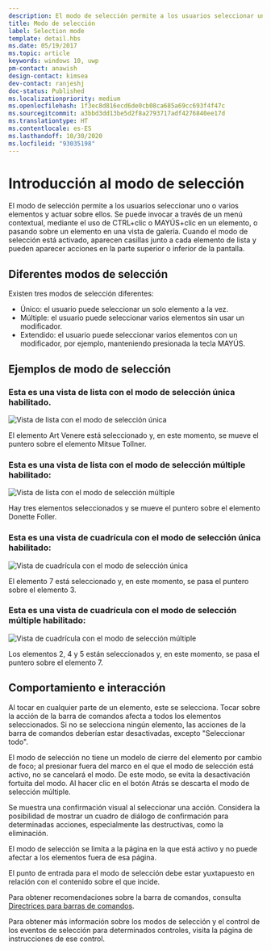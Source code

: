 ```yaml
---
description: El modo de selección permite a los usuarios seleccionar uno o varios elementos y actuar sobre ellos.
title: Modo de selección
label: Selection mode
template: detail.hbs
ms.date: 05/19/2017
ms.topic: article
keywords: windows 10, uwp
pm-contact: anawish
design-contact: kimsea
dev-contact: ranjeshj
doc-status: Published
ms.localizationpriority: medium
ms.openlocfilehash: 1f3ec8d816ecd6de0cb08ca685a69cc693f4f47c
ms.sourcegitcommit: a3bbd3dd13be5d2f8a2793717adf4276840ee17d
ms.translationtype: HT
ms.contentlocale: es-ES
ms.lasthandoff: 10/30/2020
ms.locfileid: "93035198"
---
```

# <a name="selection-mode-overview"></a>Introducción al modo de selección

El modo de selección permite a los usuarios seleccionar uno o varios elementos y actuar sobre ellos. Se puede invocar a través de un menú contextual, mediante el uso de CTRL+clic o MAYÚS+clic en un elemento, o pasando sobre un elemento en una vista de galería. Cuando el modo de selección está activado, aparecen casillas junto a cada elemento de lista y pueden aparecer acciones en la parte superior o inferior de la pantalla.

## <a name="different-selection-modes"></a>Diferentes modos de selección
Existen tres modos de selección diferentes:

- Único: el usuario puede seleccionar un solo elemento a la vez.
- Múltiple: el usuario puede seleccionar varios elementos sin usar un modificador.
- Extendido: el usuario puede seleccionar varios elementos con un modificador, por ejemplo, manteniendo presionada la tecla MAYÚS.

## <a name="selection-mode-examples"></a>Ejemplos de modo de selección
### <a name="here-is-a-listview-with-single-selection-mode-enabled"></a>Esta es una vista de lista con el modo de selección única habilitado.
![Vista de lista con el modo de selección única](images/listview-selection-single.png)

El elemento Art Venere está seleccionado y, en este momento, se mueve el puntero sobre el elemento Mitsue Tollner.

### <a name="here-is-a-listview-with-multiple-selection-mode-enabled"></a>Esta es una vista de lista con el modo de selección múltiple habilitado:
![Vista de lista con el modo de selección múltiple](images/listview-selection-multiple.png)

Hay tres elementos seleccionados y se mueve el puntero sobre el elemento Donette Foller.

### <a name="here-is-a-gridview-with-single-selection-mode-enabled"></a>Esta es una vista de cuadrícula con el modo de selección única habilitado:
![Vista de cuadrícula con el modo de selección única](images/gridview-selection-single.png)

El elemento 7 está seleccionado y, en este momento, se pasa el puntero sobre el elemento 3.

### <a name="here-is-a-gridview-with-multiple-selection-mode-enabled"></a>Esta es una vista de cuadrícula con el modo de selección múltiple habilitado:
![Vista de cuadrícula con el modo de selección múltiple](images/gridview-selection-multiple.png)

Los elementos 2, 4 y 5 están seleccionados y, en este momento, se pasa el puntero sobre el elemento 7.

## <a name="behavior-and-interaction"></a>Comportamiento e interacción
Al tocar en cualquier parte de un elemento, este se selecciona. Tocar sobre la acción de la barra de comandos afecta a todos los elementos seleccionados. Si no se selecciona ningún elemento, las acciones de la barra de comandos deberían estar desactivadas, excepto "Seleccionar todo".

El modo de selección no tiene un modelo de cierre del elemento por cambio de foco; al presionar fuera del marco en el que el modo de selección está activo, no se cancelará el modo. De este modo, se evita la desactivación fortuita del modo. Al hacer clic en el botón Atrás se descarta el modo de selección múltiple.

Se muestra una confirmación visual al seleccionar una acción. Considera la posibilidad de mostrar un cuadro de diálogo de confirmación para determinadas acciones, especialmente las destructivas, como la eliminación.

El modo de selección se limita a la página en la que está activo y no puede afectar a los elementos fuera de esa página.

El punto de entrada para el modo de selección debe estar yuxtapuesto en relación con el contenido sobre el que incide.

Para obtener recomendaciones sobre la barra de comandos, consulta [Directrices para barras de comandos](app-bars.md).

Para obtener más información sobre los modos de selección y el control de los eventos de selección para determinados controles, visita la página de instrucciones de ese control.
